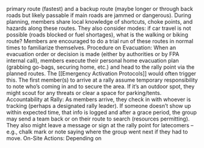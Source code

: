primary route (fastest) and a backup route (maybe longer or through back roads but likely passable if main roads are jammed or dangerous). During planning, members share local knowledge of shortcuts, choke points, and hazards along these routes. They also consider modes: if car travel is not possible (roads blocked or fuel shortages), what is the walking or biking route? Members are encouraged to do a trial run of these routes in normal times to familiarize themselves. Procedure on Evacuation: When an evacuation order or decision is made (either by authorities or by FPA internal call), members execute their personal home evacuation plan (grabbing go-bags, securing home, etc.) and head to the rally point via the planned routes. The [[Emergency Activation Protocols]] would often trigger this. The first member(s) to arrive at a rally assume temporary responsibility to note who’s coming in and to secure the area. If it’s an outdoor spot, they might scout for any threats or clear a space for parking/tents. Accountability at Rally: As members arrive, they check in with whoever is tracking (perhaps a designated rally leader). If someone doesn’t show up within expected time, that info is logged and after a grace period, the group may send a team back or on their route to search (resources permitting). They also might leave a message or sign at the rally point for latecomers – e.g., chalk mark or note saying where the group went next if they had to move. On-Site Actions: Depending on